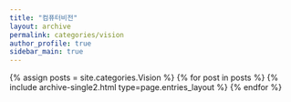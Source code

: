 ```yaml
---
title: "컴퓨터비전"
layout: archive
permalink: categories/vision
author_profile: true
sidebar_main: true
---
```



{% assign posts = site.categories.Vision %}
{% for post in posts %} {% include archive-single2.html type=page.entries_layout %} {% endfor %}
